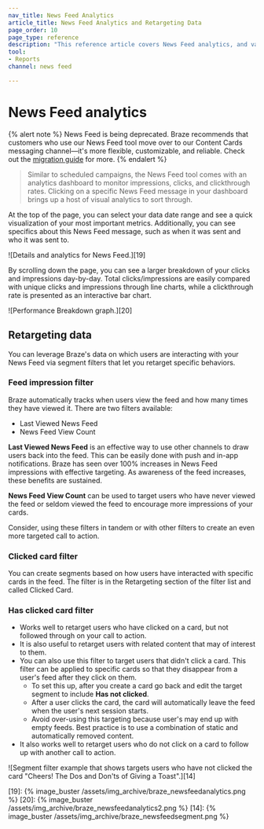 ```yaml
---
nav_title: News Feed Analytics
article_title: News Feed Analytics and Retargeting Data
page_order: 10
page_type: reference
description: "This reference article covers News Feed analytics, and various related filters."
tool: 
- Reports
channel: news feed

---
```


# News Feed analytics

{% alert note %}
News Feed is being deprecated. Braze recommends that customers who use our News Feed tool move over to our Content Cards messaging channel—it's more flexible, customizable, and reliable. Check out the [migration guide]({{site.baseurl}}/user_guide/message_building_by_channel/content_cards/migrating_from_news_feed/) for more.
{% endalert %}

> Similar to scheduled campaigns, the News Feed tool comes with an analytics dashboard to monitor impressions, clicks, and clickthrough rates. Clicking on a specific News Feed message in your dashboard brings up a host of visual analytics to sort through. 

At the top of the page, you can select your data date range and see a quick visualization of your most important metrics. Additionally, you can see specifics about this News Feed message, such as when it was sent and who it was sent to.

![Details and analytics for News Feed.][19]

By scrolling down the page, you can see a larger breakdown of your clicks and impressions day-by-day. Total clicks/impressions are easily compared with unique clicks and impressions through line charts, while a clickthrough rate is presented as an interactive bar chart.

![Performance Breakdown graph.][20]

## Retargeting data

You can leverage Braze's data on which users are interacting with your News Feed via segment filters that let you retarget specific behaviors.

### Feed impression filter

Braze automatically tracks when users view the feed and how many times they have viewed it. There are two filters available:

- Last Viewed News Feed
- News Feed View Count

**Last Viewed News Feed** is an effective way to use other channels to draw users back into the feed. This can be easily done with push and in-app notifications. Braze has seen over 100% increases in News Feed impressions with effective targeting. As awareness of the feed increases, these benefits are sustained.

**News Feed View Count** can be used to target users who have never viewed the feed or seldom viewed the feed to encourage more impressions of your cards.

Consider, using these filters in tandem or with other filters to create an even more targeted call to action.

### Clicked card filter

You can create segments based on how users have interacted with specific cards in the feed. The filter is in the Retargeting section of the filter list and called Clicked Card.

### Has clicked card filter

- Works well to retarget users who have clicked on a card, but not followed through on your call to action.
- It is also useful to retarget users with related content that may of interest to them.
- You can also use this filter to target users that didn't click a card. This filter can be applied to specific cards so that they disappear from a user's feed after they click on them.
  - To set this up, after you create a card go back and edit the target segment to include **Has not clicked**.
  - After a user clicks the card, the card will automatically leave the feed when the user's next session starts.
  - Avoid over-using this targeting because user's may end up with empty feeds. Best practice is to use a combination of static and automatically removed content.
- It also works well to retarget users who do not click on a card to follow up with another call to action.

![Segment filter example that shows targets users who have not clicked the card "Cheers! The Dos and Don'ts of Giving a Toast".][14]


[19]: {% image_buster /assets/img_archive/braze_newsfeedanalytics.png %}
[20]: {% image_buster /assets/img_archive/braze_newsfeedanalytics2.png %}
[14]: {% image_buster /assets/img_archive/braze_newsfeedsegment.png %}
